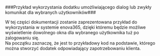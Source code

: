 ###Przykład wykorzystania dodatku umożliwiającego  dialog lub zwykły komunikat dla wybranych użytkowników###


W tej części dokumentacji zostanie zaprezentowana przykład do wykorzystania w systemie enova365, dzięki któremu będzie możliwe wyświetlenie dowolnego okna dla wybranego użytkownika tuż po zalogowaniu się.    
Na początku zaznaczę, że jest to przykładowy kod na podstawie, którego można stworzyć dodatek odpowiadający zapotrzebowaniu klienta.

